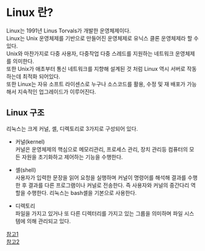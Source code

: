# Linux 란?
Linux는 1991년 Linus Torvals가 개발한 운영체제이다.    
Linux는 Unix 운영체제를 기반으로 만들어진 운영체제로 유닉스 클론 운영체제라 할 수 있다.   
Unix와 마찬가지로 다중 사용자, 다중작업 다중 스레드를 지원하는 네트워크 운영체제를 의미한다.   
또한 Unix가 애초부터 통신 네트워크를 지향해 설계된 것 처럼 Linux 역시 서버로 작동하는데 최적화 되어있다.    
또한 Linux는 자유 소프트 라이센스로 누구나 소스코드를 활용, 수정 및 재 배포가 가능해서 지속적인 업그레이드가 이루어진다.

## Linux 구조
리눅스는 크게 커널, 셸, 디렉토리로 3가지로 구성되어 있다.

- 커널(kernel)   
커널은 운영체제의 핵심으로 메모리관리, 프로세스 관리, 장치 관리등 컴퓨터의 모든 자원을 초기화하고 제어하는 기능을 수행한다.

- 셸(shell)    
사용자가 입력한 문장을 읽어 요청을 실행하며 커널이 명령어를 해석해 결과를 수행한 후 결과를 다른 프로그램이나 커널로 전송한다.
즉 사용자와 커널의 중간다리 역할을 수행한다. 리눅스는 bash셸을 기본으로 사용한다.

- 디렉토리   
파일을 가지고 있거나 또 다른 디렉터리를 가지고 있는 그룹을 의미하며 파일 시스템에 의해 관리되고 있다.

[참고1](https://velog.io/@ghldjfldj/%EB%A6%AC%EB%88%85%EC%8A%A4Linux%EB%9E%80-%EB%AC%B4%EC%97%87%EC%9D%B8%EA%B0%80)   
[참고2](https://onecoin-life.com/45)
